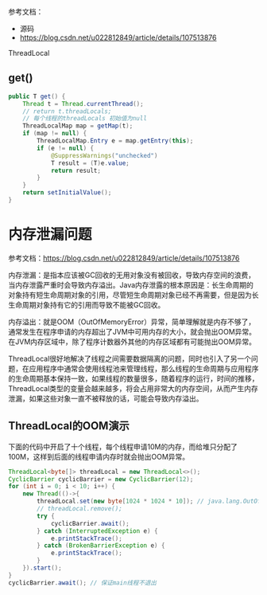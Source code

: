
参考文档：
- 源码
- https://blog.csdn.net/u022812849/article/details/107513876

ThreadLocal

## get()


```java
public T get() {  
    Thread t = Thread.currentThread();  
    // return t.threadLocals; 
    // 每个线程的threadLocals 初始值为null
    ThreadLocalMap map = getMap(t);  
    if (map != null) {  
        ThreadLocalMap.Entry e = map.getEntry(this);  
        if (e != null) {  
            @SuppressWarnings("unchecked")  
            T result = (T)e.value;  
            return result;  
        }  
    }  
    return setInitialValue();  
}
```


# 内存泄漏问题


参考文档：https://blog.csdn.net/u022812849/article/details/107513876

内存泄漏：是指本应该被GC回收的无用对象没有被回收，导致内存空间的浪费，当内存泄露严重时会导致内存溢出。Java内存泄露的根本原因是：长生命周期的对象持有短生命周期对象的引用，尽管短生命周期对象已经不再需要，但是因为长生命周期对象持有它的引用而导致不能被GC回收。

内存溢出：就是OOM（OutOfMemoryError）异常，简单理解就是内存不够了，通常发生在程序申请的内存超出了JVM中可用内存的大小，就会抛出OOM异常。在JVM内存区域中，除了程序计数器外其他的内存区域都有可能抛出OOM异常。

ThreadLocal很好地解决了线程之间需要数据隔离的问题，同时也引入了另一个问题，在应用程序中通常会使用线程池来管理线程，那么线程的生命周期与应用程序的生命周期基本保持一致，如果线程的数量很多，随着程序的运行，时间的推移，ThreadLocal类型的变量会越来越多，将会占用非常大的内存空间，从而产生内存泄漏，如果这些对象一直不被释放的话，可能会导致内存溢出。

## ThreadLocal的OOM演示

下面的代码中开启了十个线程，每个线程申请10M的内存，而给堆只分配了100M，这样到后面的线程申请内存时就会抛出OOM异常。

```java
ThreadLocal<byte[]> threadLocal = new ThreadLocal<>();
CyclicBarrier cyclicBarrier = new CyclicBarrier(12);
for (int i = 0; i < 10; i++) {
    new Thread(()->{
        threadLocal.set(new byte[1024 * 1024 * 10]); // java.lang.OutOfMemoryError: Java heap space
        // threadLocal.remove();
        try {
            cyclicBarrier.await();
        } catch (InterruptedException e) {
            e.printStackTrace();
        } catch (BrokenBarrierException e) {
            e.printStackTrace();
        }
    }).start();
}
cyclicBarrier.await(); // 保证main线程不退出
```


